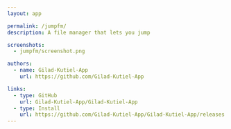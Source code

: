 ```yaml
---
layout: app

permalink: /jumpfm/
description: A file manager that lets you jump

screenshots:
  - jumpfm/screenshot.png

authors:
  - name: Gilad-Kutiel-App
    url: https://github.com/Gilad-Kutiel-App

links:
  - type: GitHub
    url: Gilad-Kutiel-App/Gilad-Kutiel-App
  - type: Install
    url: https://github.com/Gilad-Kutiel-App/Gilad-Kutiel-App/releases
---
```


